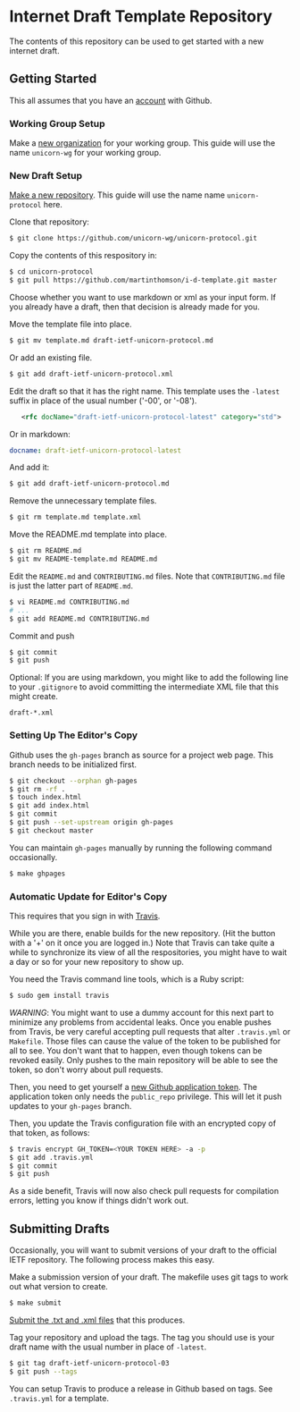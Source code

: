 # Internet Draft Template Repository

The contents of this repository can be used to get started with a new internet
draft.

## Getting Started

This all assumes that you have an [account](https://github.com/join) with
Github.

### Working Group Setup

Make a [new organization](https://github.com/organizations/new) for your working
group.  This guide will use the name `unicorn-wg` for your working group.

### New Draft Setup

[Make a new repository](https://github.com/new).  This guide will use the
name name `unicorn-protocol` here.

Clone that repository:
```sh
$ git clone https://github.com/unicorn-wg/unicorn-protocol.git
```
Copy the contents of this respository in:
```sh
$ cd unicorn-protocol
$ git pull https://github.com/martinthomson/i-d-template.git master
```
Choose whether you want to use markdown or xml as your input form.  If you
already have a draft, then that decision is already made for you.

Move the template file into place.
```sh
$ git mv template.md draft-ietf-unicorn-protocol.md
```
Or add an existing file.
```sh
$ git add draft-ietf-unicorn-protocol.xml
````
Edit the draft so that it has the right name.  This template uses the
`-latest` suffix in place of the usual number ('-00', or '-08').
```xml
   <rfc docName="draft-ietf-unicorn-protocol-latest" category="std">
```
Or in markdown:
```yaml
docname: draft-ietf-unicorn-protocol-latest
```
And add it:
```sh
$ git add draft-ietf-unicorn-protocol.md
```
Remove the unnecessary template files.
```sh
$ git rm template.md template.xml
```
Move the README.md template into place.
```sh
$ git rm README.md
$ git mv README-template.md README.md
```
Edit the `README.md` and `CONTRIBUTING.md` files.  Note that `CONTRIBUTING.md`
file is just the latter part of `README.md`.
```sh
$ vi README.md CONTRIBUTING.md
# ...
$ git add README.md CONTRIBUTING.md
```
Commit and push
```sh
$ git commit
$ git push
```

Optional: If you are using markdown, you might like to add the following line to your
`.gitignore` to avoid committing the intermediate XML file that this might create.
```
draft-*.xml
```


### Setting Up The Editor's Copy

Github uses the `gh-pages` branch as source for a project web page.  This branch
needs to be initialized first.

```sh
$ git checkout --orphan gh-pages
$ git rm -rf .
$ touch index.html
$ git add index.html
$ git commit
$ git push --set-upstream origin gh-pages
$ git checkout master
```

You can maintain `gh-pages` manually by running the following command
occasionally.

```sh
$ make ghpages
```

### Automatic Update for Editor's Copy

This requires that you sign in with [Travis](https://travis-ci.org/).

While you are there, enable builds for the new repository.  (Hit the button with
a '+' on it once you are logged in.)  Note that Travis can take quite a while to
synchronize its view of all the respositories, you might have to wait a day or
so for your new repository to show up.

You need the Travis command line tools, which is a Ruby script:

```sh
$ sudo gem install travis
```

*WARNING*: You might want to use a dummy account for this next part to minimize
any problems from accidental leaks.  Once you enable pushes from Travis, be very
careful accepting pull requests that alter `.travis.yml` or `Makefile`.  Those
files can cause the value of the token to be published for all to see.  You
don't want that to happen, even though tokens can be revoked easily.  Only
pushes to the main repository will be able to see the token, so don't worry
about pull requests.

Then, you need to get yourself a [new Github application
token](https://github.com/settings/tokens/new).  The application token only
needs the `public_repo` privilege.  This will let it push updates to your
`gh-pages` branch.

Then, you update the Travis configuration file with an encrypted copy of that
token, as follows:

```sh
$ travis encrypt GH_TOKEN=<YOUR TOKEN HERE> -a -p
$ git add .travis.yml
$ git commit
$ git push
```

As a side benefit, Travis will now also check pull requests for compilation
errors, letting you know if things didn't work out.

## Submitting Drafts

Occasionally, you will want to submit versions of your draft to the official
IETF repository.  The following process makes this easy.

Make a submission version of your draft.  The makefile uses git tags to work
out what version to create.

```sh
$ make submit
```

[Submit the .txt and .xml files](https://datatracker.ietf.org/submit/)
that this produces.

Tag your repository and upload the tags.  The tag you should use is your
draft name with the usual number in place of `-latest`.

```sh
$ git tag draft-ietf-unicorn-protocol-03
$ git push --tags
```

You can setup Travis to produce a release in Github based on tags.  See
`.travis.yml` for a template.
